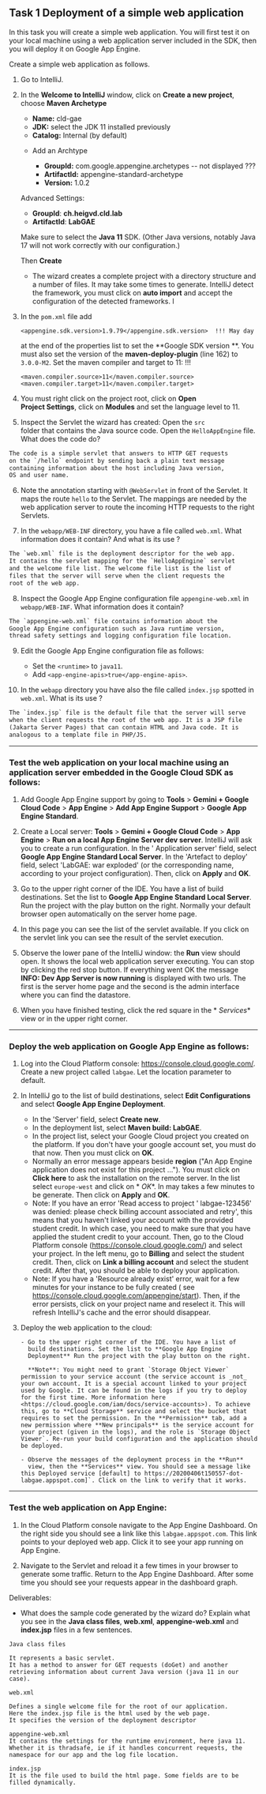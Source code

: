 ## Task 1 Deployment of a simple web application

In this task you will create a simple web application. You will first
test it on your local machine using a web application server included
in the SDK, then you will deploy it on Google App Engine.

Create a simple web application as follows.

1. Go to IntelliJ.

2. In the **Welcome to IntelliJ** window, click on **Create a new
   project**, choose **Maven Archetype**

    - **Name:** cld-gae
    - **JDK:** select the JDK 11 installed previously
    - **Catalog:** Internal (by default)

    * Add an Archtype

        - **GroupId:** com.google.appengine.archetypes -- not
          displayed ???
        - **ArtifactId:** appengine-standard-archetype
        - **Version:** 1.0.2

   Advanced Settings:

    - **GroupId**: **ch.heigvd.cld.lab**
    - **ArtifactId**: **LabGAE**

   Make sure to select the **Java 11** SDK. (Other Java versions,
   notably Java 17 will not work correctly with our configuration.)

   Then **Create**

    - The wizard creates a complete project with a directory structure
      and a number of files. It may take some times to
      generate. IntelliJ detect the framework, you must click on
      **auto import** and accept the configuration of the detected
      frameworks.
l
3. In the `pom.xml` file add
   ```
   <appengine.sdk.version>1.9.79</appengine.sdk.version>  !!! May day
   ```
   at the end of the properties list to set the **Google SDK version
   **. You must
   also set the version of the **maven-deploy-plugin** (line 162) to
   `3.0.0-M2`. Set the maven compiler and target to 11:  !!!
   ```
   <maven.compiler.source>11</maven.compiler.source>
   <maven.compiler.target>11</maven.compiler.target>
   ```

4. You must right click on the project root, click on **Open    
   Project Settings**, click on **Modules** and set the language level
   to 11.

5. Inspect the Servlet the wizard has created: Open the `src`  
   folder that contains the Java source code. Open the
   `HelloAppEngine` file. What does the code do?

```txt
The code is a simple servlet that answers to HTTP GET requests
on the `/hello` endpoint by sending back a plain text message
containing information about the host including Java version,
OS and user name.
```

6. Note the annotation starting with `@WebServlet` in front of the
   Servlet. It maps the route `hello` to the Servlet. The mappings are
   needed by the web application server to route the incoming HTTP
   requests to the right Servlets.

7. In the `webapp/WEB-INF` directory, you have a file called
   `web.xml`. What information does it contain? And what is its use ?

```txt
The `web.xml` file is the deployment descriptor for the web app.
It contains the servlet mapping for the `HelloAppEngine` servlet
and the welcome file list. The welcome file list is the list of
files that the server will serve when the client requests the
root of the web app.
```

8. Inspect the Google App Engine configuration file
   `appengine-web.xml` in `webapp/WEB-INF`. What information does it
   contain?

```txt
The `appengine-web.xml` file contains information about the
Google App Engine configuration such as Java runtime version,
thread safety settings and logging configuration file location.
```

9. Edit the Google App Engine configuration file as follows:

    - Set the `<runtime>` to `java11`.
    - Add `<app-engine-apis>true</app-engine-apis>`.

10. In the `webapp` directory you have also the file called
    `index.jsp` spotted in `web.xml`. What is its use ?

```txt
The `index.jsp` file is the default file that the server will serve
when the client requests the root of the web app. It is a JSP file
(Jakarta Server Pages) that can contain HTML and Java code. It is
analogous to a template file in PHP/JS.
```

---

### Test the web application on your local machine using an application server embedded in the Google Cloud SDK as follows:

1. Add Google App Engine support by going to **Tools** > **Gemini +
   Google Cloud Code** > **App Engine** > **Add App Engine Support** >
   **Google App Engine Standard**.

2. Create a Local server: **Tools** > **Gemini + Google Cloud Code** >
   **App Engine** > **Run on a local App Engine Server dev server**.
   IntelliJ will ask you to create a run configuration. In the '
   Application server' field, select **Google App Engine Standard
   Local Server**. In the 'Artefact to deploy' field, select 'LabGAE:
   war exploded' (or the corresponding name, according to your project
   configuration). Then, click on **Apply** and **OK**.

3. Go to the upper right corner of the IDE. You have a list of build
   destinations. Set the list to **Google App Engine Standard Local
   Server**. Run the project with the play button on the right.
   Normally your default browser open automatically on the server home
   page.

4. In this page you can see the list of the servlet available. If you
   click on the servlet link you can see the result of the servlet
   execution.

5. Observe the lower pane of the IntelliJ window: the **Run** view
   should open. It shows the local web application server executing.
   You can stop by clicking the red stop button. If everything went OK
   the message **INFO: Dev App Server is now running** is displayed
   with two urls. The first is the server home page and the second is
   the admin interface where you can find the datastore.

6. When you have finished testing, click the red square in the *
   *Services** view or in the upper right corner.

---

### Deploy the web application on Google App Engine as follows:

1. Log into the Cloud Platform console:
   <https://console.cloud.google.com/>. Create a new project called
   `labgae`. Let the location parameter to default.

2. In IntelliJ go to the list of build destinations, select **Edit
   Configurations** and select **Google App Engine Deployment**.

    - In the 'Server' field, select **Create new**.
    - In the deployment list, select **Maven build: LabGAE**.
    - In the project list, select your Google Cloud project you
      created on the platform. If you don't have your google account
      set, you must do that now. Then you must click on **OK**.
    - Normally an error message appears beside **region** ("An App
      Engine application does not exist for this project ..."). You
      must click on **Click here** to ask the installation on the
      remote server. In the list select `europe-west` and click on *
      *OK**. In may takes a few minutes to be generate. Then click on
      **Apply** and **OK**.
    - Note: If you have an error 'Read access to project '
      labgae-123456' was denied: please check billing account
      associated and retry', this means that you haven't linked your
      account with the provided student credit. In which case, you
      need to make sure that you have applied the student credit to
      your account. Then, go to the Cloud Platform
      console (<https://console.cloud.google.com/>) and select your
      project. In the left menu, go to **Billing** and select the
      student credit. Then, click on **Link a billing account** and
      select the student credit. After that, you should be able to
      deploy your application.
    - Note: If you have a 'Resource already exist' error, wait for a
      few minutes for your instance to be fully created (
      see <https://console.cloud.google.com/appengine/start>). Then,
      if the error persists, click on your project name and reselect
      it. This will refresh IntelliJ's cache and the error should
      disappear.

3. Deploy the web application to the cloud:

       - Go to the upper right corner of the IDE. You have a list of
         build destinations. Set the list to **Google App Engine
         Deployment** Run the project with the play button on the right.

         **Note**: You might need to grant `Storage Object Viewer` permission to your service account (the service account is _not_ your own account. It is a special account linked to your project used by Google. It can be found in the logs if you try to deploy for the first time. More information here <https://cloud.google.com/iam/docs/service-accounts>). To achieve this, go to **Cloud Storage** service and select the bucket that requires to set the permission. In the **Permission** tab, add a new permission where **New principals** is the service account for your project (given in the logs), and the role is `Storage Object Viewer`. Re-run your build configuration and the application should be deployed.

       - Observe the messages of the deployment process in the **Run**
         view, then the **Services** view. You should see a message like this Deployed service [default] to https://20200406t150557-dot-labgae.appspot.com]`. Click on the link to verify that it works.

---

### Test the web application on App Engine:

1. In the Cloud Platform console navigate to the App Engine
   Dashboard. On the right side you should see a link like this
   `labgae.appspot.com`. This link points to your deployed
   web app. Click it to see your app running on App Engine.

2. Navigate to the Servlet and reload it a few times in your browser
   to generate some traffic. Return to the App Engine
   Dashboard. After some time you should see your requests appear in
   the dashboard graph.

Deliverables:

- What does the sample code generated by the wizard do? Explain what
  you see in the **Java class files**, **web.xml**,
  **appengine-web.xml** and **index.jsp** files in a few sentences.

```
Java class files

It represents a basic servlet.
It has a method to answer for GET requests (doGet) and another retrieving information about current Java version (java 11 in our case).
```

```
web.xml

Defines a single welcome file for the root of our application.
Here the index.jsp file is the html used by the web page.
It specifies the version of the deployment descriptor
```

```
appengine-web.xml
It contains the settings for the runtime environment, here java 11.
Whether it is thradsafe, ie if it handles concurrent requests, the namespace for our app and the log file location.
```

```
index.jsp
It is the file used to build the html page. Some fields are to be filled dynamically.
```